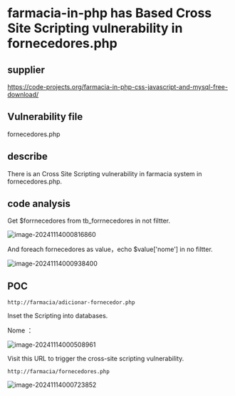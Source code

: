 # farmacia-in-php has Based Cross Site Scripting vulnerability in fornecedores.php

## supplier 
https://code-projects.org/farmacia-in-php-css-javascript-and-mysql-free-download/
## Vulnerability file
fornecedores.php
## describe
There is an  Cross Site Scripting vulnerability in farmacia system in fornecedores.php.

## code analysis

Get $forrnecedores from tb_forrnecedores in not filtter.

![image-20241114000816860](https://github.com/user-attachments/assets/b9a26a29-9f70-4878-acba-62eda2ce46b6)

And foreach fornecedores as value，echo $value['nome'] in no filtter.

![image-20241114000938400](https://github.com/user-attachments/assets/481027af-49e9-4380-a96e-bfa39cc6bf69)

## POC

```
http://farmacia/adicionar-fornecedor.php
```

Inset the Scripting  into databases.

Nome ：<script>alert(2);</script>

![image-20241114000508961](https://github.com/user-attachments/assets/3b167091-bd7c-4e3d-9866-1b79648314e5)

Visit this URL to trigger the cross-site scripting vulnerability.

```
http://farmacia/fornecedores.php
```

![image-20241114000723852](https://github.com/user-attachments/assets/dd04a0a6-66ac-4863-91a5-9f358a33def0)
